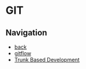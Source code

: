# GIT

## Navigation

- [back](../)
- [gitflow](gitflow/)
- [Trunk Based Development](trunk_based_development/)